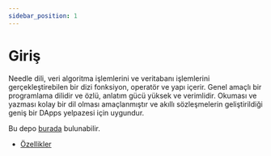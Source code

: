 ```yaml
---
sidebar_position: 1
---
```


# Giriş

Needle dili, veri algoritma işlemlerini ve veritabanı işlemlerini
gerçekleştirebilen bir dizi fonksiyon, operatör ve yapı içerir. Genel amaçlı bir
programlama dilidir ve özlü, anlatım gücü yüksek ve verimlidir. Okuması ve
yazması kolay bir dil olması amaçlanmıştır ve akıllı sözleşmelerin
geliştirildiği geniş bir DApps yelpazesi için uygundur.

Bu depo [burada](https://github.com/IBAX-io/needle) bulunabilir.

- [Özellikler](/needle/spec)
